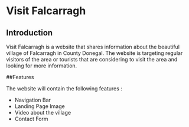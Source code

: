 # Visit Falcarragh


## Introduction

<p> Visit Falcarragh is a website that shares information about the beautiful village of Falcarragh in County Donegal. The website is targeting regular visitors of the area or tourists that are considering to visit the area and looking for more information. </p>

##Features

<p> The website will contain the following features :
<ul>
<li>Navigation Bar</li>
<li>Landing Page Image</li>
<li>Video about the village</li>
<li>Contact Form</li>
